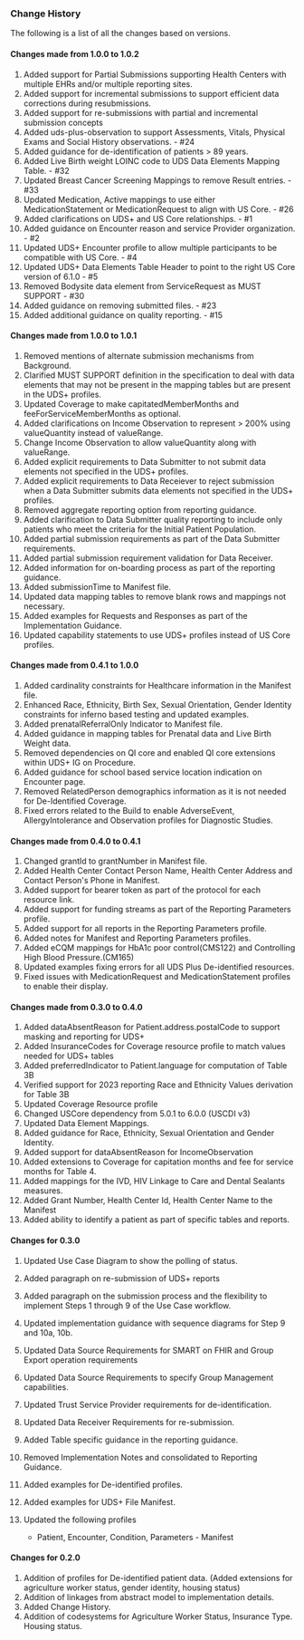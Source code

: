### Change History

The following is a list of all the changes based on versions.

#### Changes made from 1.0.0 to 1.0.2

1. Added support for Partial Submissions supporting Health Centers with multiple EHRs and/or multiple reporting sites.
2. Added support for incremental submissions to support efficient data corrections during resubmissions.
3. Added support for re-submissions with partial and incremental submission concepts
4. Added uds-plus-observation to support Assessments, Vitals, Physical Exams and Social History observations. - #24
5. Added guidance for de-identification of patients > 89 years.
6. Added Live Birth weight LOINC code to UDS Data Elements Mapping Table. - #32
7. Updated Breast Cancer Screening Mappings to remove Result entries. - #33
8. Updated Medication, Active mappings to use either MedicationStatement or MedicationRequest to align with US Core. - #26
9. Added clarifications on UDS+ and US Core relationships. - #1 
10. Added guidance on Encounter reason and service Provider organization. - #2
11. Updated UDS+ Encounter profile to allow multiple participants to be compatible with US Core. - #4
12. Updated UDS+ Data Elements Table Header to point to the right US Core version of 6.1.0 - #5
13. Removed Bodysite data element from ServiceRequest as MUST SUPPORT - #30
14. Added guidance on removing submitted files. - #23 
15. Added additional guidance on quality reporting. - #15




#### Changes made from 1.0.0 to 1.0.1

1. Removed mentions of alternate submission mechanisms from Background.
2. Clarified MUST SUPPORT definition in the specification to deal with data elements that may not be present in the mapping tables but are present in the UDS+ profiles.
3. Updated Coverage to make capitatedMemberMonths and feeForServiceMemberMonths as optional.
4. Added clarifications on Income Observation to represent > 200% using valueQuantity instead of valueRange.
5. Change Income Observation to allow valueQuantity along with valueRange.
6. Added explicit requirements to Data Submitter to not submit data elements not specified in the UDS+ profiles.
7. Added explicit requirements to Data Receiever to reject submission when a Data Submitter submits data elements not specified in the UDS+ profiles.
8. Removed aggregate reporting option from reporting guidance.
9. Added clarification to Data Submitter quality reporting to include only patients who meet the criteria for the Initial Patient Population. 
10. Added partial submission requirements as part of the Data Submitter requirements.
11. Added partial submission requirement validation for Data Receiver.
12. Added information for on-boarding process as part of the reporting guidance.
13. Added submissionTime to Manifest file. 
14. Updated data mapping tables to remove blank rows and mappings not necessary.
15. Added examples for Requests and Responses as part of the Implementation Guidance.
16. Updated capability statements to use UDS+ profiles instead of US Core profiles.

#### Changes made from 0.4.1 to 1.0.0

1. Added cardinality constraints for Healthcare information in the Manifest file.
2. Enhanced Race, Ethnicity, Birth Sex, Sexual Orientation, Gender Identity constraints for inferno based testing and updated examples. 
3. Added prenatalReferralOnly Indicator to Manifest file.
4. Added guidance in mapping tables for Prenatal data and Live Birth Weight data.
5. Removed dependencies on QI core and enabled QI core extensions within UDS+ IG on Procedure.
6. Added guidance for school based service location indication on Encounter page.
7. Removed RelatedPerson demographics information as it is not needed for De-Identified Coverage.
8. Fixed errors related to the Build to enable AdverseEvent, AllergyIntolerance and Observation profiles for Diagnostic Studies. 


#### Changes made from 0.4.0 to 0.4.1

1. Changed grantId to grantNumber in Manifest file.
2. Added Health Center Contact Person Name, Health Center Address and Contact Person's Phone in Manifest.  
3. Added support for bearer token as part of the protocol for each resource link.
4. Added support for funding streams as part of the Reporting Parameters profile. 
5. Added support for all reports in the Reporting Parameters profile.
6. Added notes for Manifest and Reporting Parameters profiles.
7. Added eCQM mappings for HbA1c poor control(CMS122) and Controlling High Blood Pressure.(CM165)
8. Updated examples fixing errors for all UDS Plus De-identified resources.
9. Fixed issues with MedicationRequest and MedicationStatement profiles to enable their display.

#### Changes made from 0.3.0 to 0.4.0

1. Added dataAbsentReason for Patient.address.postalCode to support masking and reporting for UDS+
2. Added InsuranceCodes for Coverage resource profile to match values needed for UDS+ tables
3. Added preferredIndicator to Patient.language for computation of Table 3B
4. Verified support for 2023 reporting Race and Ethnicity Values derivation for Table 3B
5. Updated Coverage Resource profile
6. Changed USCore dependency from 5.0.1 to 6.0.0 (USCDI v3)
7. Updated Data Element Mappings.
8. Added guidance for Race, Ethnicity, Sexual Orientation and Gender Identity.
9. Added support for dataAbsentReason for IncomeObservation
10. Added extensions to Coverage for capitation months and fee for service months for Table 4.
11. Added mappings for the IVD, HIV Linkage to Care and Dental Sealants measures.
12. Added Grant Number, Health Center Id, Health Center Name to the Manifest
13. Added ability to identify a patient as part of specific tables and reports. 
 

#### Changes for 0.3.0 

1. Updated Use Case Diagram to show the polling of status.
2. Added paragraph on re-submission of UDS+ reports
3. Added paragraph on the submission process and the flexibility to implement Steps 1 through 9 of the Use Case workflow.
4. Updated implementation guidance with sequence diagrams for Step 9 and 10a, 10b.
5. Updated Data Source Requirements for SMART on FHIR and Group Export operation requirements 
6. Updated Data Source Requirements to specify Group Management capabilities.
7. Updated Trust Service Provider requirements for de-identification.
8. Updated Data Receiver Requirements for re-submission.
9. Added Table specific guidance in the reporting guidance. 
10. Removed Implementation Notes and consolidated to Reporting Guidance.
11. Added examples for De-identified profiles.
12. Added examples for UDS+ File Manifest.
13. Updated the following profiles

	* Patient, Encounter, Condition, Parameters - Manifest

#### Changes for 0.2.0 

1. Addition of profiles for De-identified patient data. (Added extensions for agriculture worker status, gender identity, housing status)
2. Addition of linkages from abstract model to implementation details.
3. Added Change History.
4. Addition of codesystems for Agriculture Worker Status, Insurance Type. Housing status.